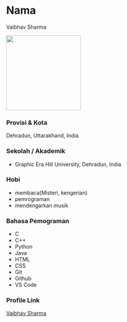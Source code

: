 # Nama
Vaibhav Sharma

<img src="https://www.google.com/url?sa=i&url=https%3A%2F%2Fwall.alphacoders.com%2Ftag%2Fgiyuu-tomioka-wallpapers&psig=AOvVaw0Wno-DJu1eO6A6XsLhDwo0&ust=1633447543098000&source=images&cd=vfe&ved=0CAsQjRxqFwoTCIjp-7WIsfMCFQAAAAAdAAAAABAD" width="200" height="200" align="center"/>

### Provisi & Kota

Dehradun, Uttarakhand, India

### Sekolah / Akademik

- Graphic Era Hill University, Dehradun, India

### Hobi

- membaca(Misteri, kengerian)
- pemrograman
- mendengarkan musik


### Bahasa Pemograman 

- C
- C++
- Python
- Java
- HTML
- CSS
- Git
- Github
- VS Code

### Profile Link

[Vaibhav Sharma](https://github.com/AlphaVS-76)

